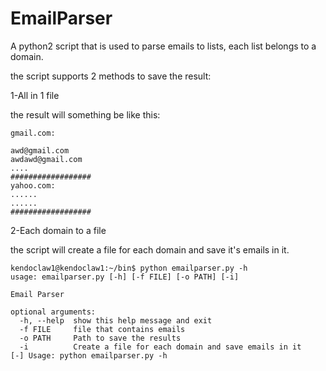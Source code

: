 # EmailParser
A python2 script that is used to parse emails to lists, each list belongs to a domain.


the script supports 2 methods to save the result:

1-All in 1 file

the result will something be like this:
```
gmail.com:

awd@gmail.com
awdawd@gmail.com
....
##################
yahoo.com:
......
......
##################
```

2-Each domain to a file

the script will create a file for each domain and save it's emails in it.
```
kendoclaw1@kendoclaw1:~/bin$ python emailparser.py -h
usage: emailparser.py [-h] [-f FILE] [-o PATH] [-i]

Email Parser

optional arguments:
  -h, --help  show this help message and exit
  -f FILE     file that contains emails
  -o PATH     Path to save the results
  -i          Create a file for each domain and save emails in it
[-] Usage: python emailparser.py -h
```


